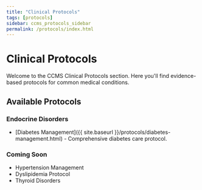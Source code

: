 ```yaml
---
title: "Clinical Protocols"
tags: [protocols]
sidebar: ccms_protocols_sidebar
permalink: /protocols/index.html
---
```


# Clinical Protocols

Welcome to the CCMS Clinical Protocols section. Here you'll find evidence-based protocols for common medical conditions.

## Available Protocols

### Endocrine Disorders
* [Diabetes Management]({{ site.baseurl }}/protocols/diabetes-management.html) - Comprehensive diabetes care protocol.

### Coming Soon
* Hypertension Management
* Dyslipidemia Protocol
* Thyroid Disorders
